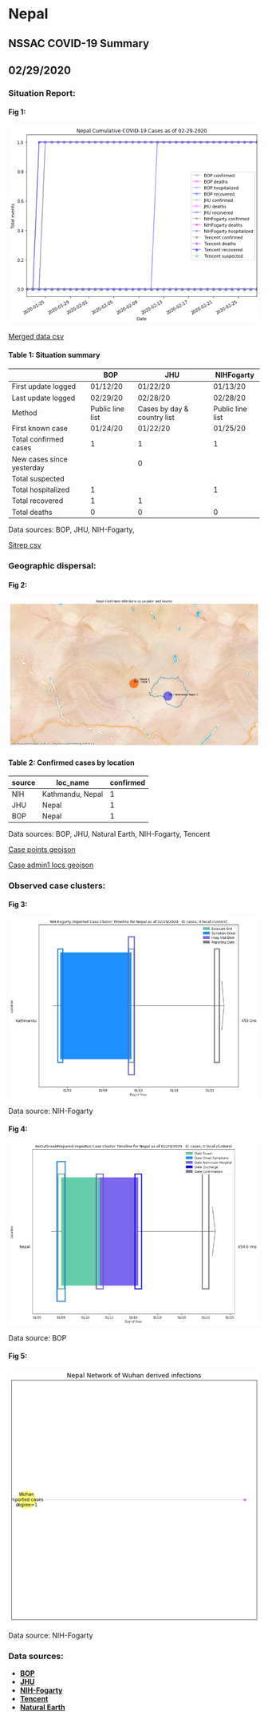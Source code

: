 # Nepal
## NSSAC COVID-19 Summary
## 02/29/2020



### Situation Report:
#### Fig 1:
![Nepal cases](../merged_histories/Nepal_merged_histories.png)

[Merged data csv](https://github.com/SchlittDataSci/SchlittDataSci.github.io/blob/master/data/tables/Nepal_merged_daily.csv)

#### Table 1: Situation summary


|                           | BOP              | JHU                         | NIHFogarty       |
|---------------------------|------------------|-----------------------------|------------------|
| First update logged       | 01/12/20         | 01/22/20                    | 01/13/20         |
| Last update logged        | 02/29/20         | 02/28/20                    | 02/28/20         |
| Method                    | Public line list | Cases by day & country list | Public line list |
| First known case          | 01/24/20         | 01/22/20                    | 01/25/20         |
| Total confirmed cases     | 1                | 1                           | 1                |
| New cases since yesterday |                  | 0                           |                  |
| Total suspected           |                  |                             |                  |
| Total hospitalized        | 1                |                             | 1                |
| Total recovered           | 1                | 1                           |                  |
| Total deaths              | 0                | 0                           | 0                |

Data sources: BOP, JHU, NIH-Fogarty, 


[Sitrep csv](https://github.com/SchlittDataSci/SchlittDataSci.github.io/blob/master/data/tables/Nepal_sitrep.csv)

### Geographic dispersal:
#### Fig 2:
![Nepal mapped](../case_locs/Nepal_case_locs.png)

#### Table 2: Confirmed cases by location


| source   | loc_name         |   confirmed |
|----------|------------------|-------------|
| NIH      | Kathmandu, Nepal |           1 |
| JHU      | Nepal            |           1 |
| BOP      | Nepal            |           1 |

Data sources: BOP, JHU, Natural Earth, NIH-Fogarty, Tencent


[Case points geojson](https://github.com/SchlittDataSci/SchlittDataSci.github.io/blob/master/data/shapes/Nepal_case_locs.geojson)

[Case admin1 locs geojson](https://github.com/SchlittDataSci/SchlittDataSci.github.io/blob/master/data/shapes/Nepal_admin1_locs.geojson)

### Observed case clusters:
#### Fig 3:
![Nepal cases](../cluster_analysis/Nepal_imported_cases_NIHFogarty.png)



Data source: NIH-Fogarty


#### Fig 4:
![Nepal cases](../cluster_analysis/Nepal_imported_cases_BOP.png)



Data source: BOP


#### Fig 5:
![Nepal network](../autochthonous_networks/Nepal_network.png)



Data source: NIH-Fogarty


### Data sources:
* **[BOP](https://github.com/beoutbreakprepared/nCoV2019)**
* **[JHU](https://github.com/CSSEGISandData/COVID-19)** 
* **[NIH-Fogarty](https://docs.google.com/spreadsheets/d/1jS24DjSPVWa4iuxuD4OAXrE3QeI8c9BC1hSlqr-NMiU/edit#gid=1187587451)** 
* **[Tencent](https://news.qq.com/zt2020/page/feiyan.htm)**
* **[Natural Earth](https://www.naturalearthdata.com/forums/forum/natural-earth-map-data/cultural-vectors/admin-1-states-provinces-and-their-boundaries/)**

<!-- Global site tag (gtag.js) - Google Analytics -->
<script async src="https://www.googletagmanager.com/gtag/js?id=UA-158816269-1"></script>
<script>
  window.dataLayer = window.dataLayer || [];
  function gtag(){dataLayer.push(arguments);}
  gtag('js', new Date());

  gtag('config', 'UA-158816269-1');
</script>